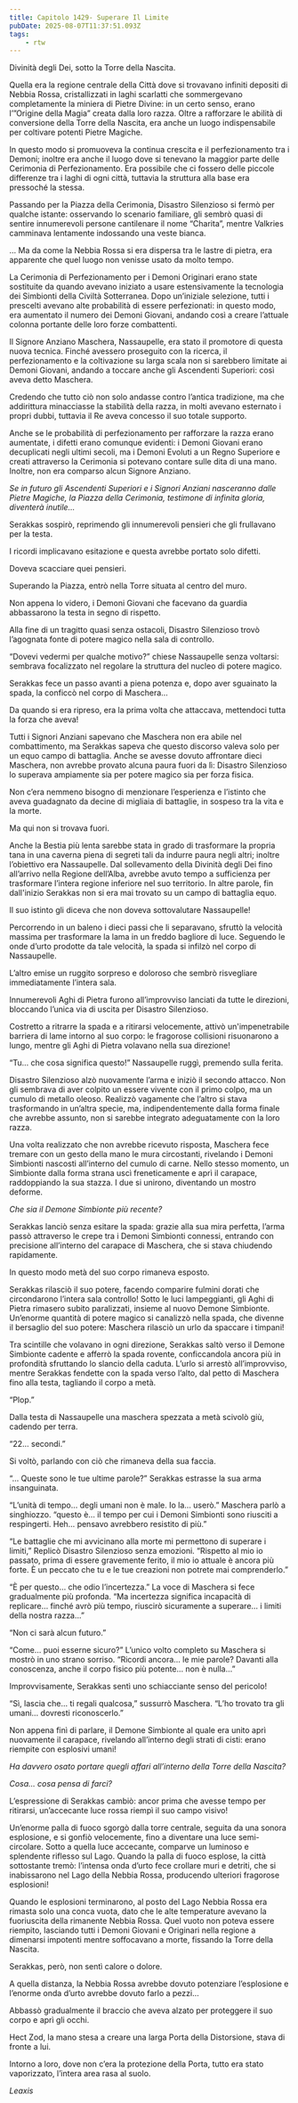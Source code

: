 ```yaml
---
title: Capitolo 1429- Superare Il Limite
pubDate: 2025-08-07T11:37:51.093Z
tags:
    - rtw
---
```



Divinità degli Dei, sotto la Torre della Nascita.


Quella era la regione centrale della Città dove si trovavano infiniti depositi di Nebbia Rossa, cristallizzati in laghi scarlatti che sommergevano completamente la miniera di Pietre Divine: in un certo senso, erano l’”Origine della Magia” creata dalla loro razza. Oltre a rafforzare le abilità di conversione della Torre della Nascita, era anche un luogo indispensabile per coltivare potenti Pietre Magiche.


In questo modo si promuoveva la continua crescita e il perfezionamento tra i Demoni; inoltre era anche il luogo dove si tenevano la maggior parte delle Cerimonia di Perfezionamento. Era possibile che ci fossero delle piccole differenze tra i laghi di ogni città, tuttavia la struttura alla base era pressoché la stessa.


Passando per la Piazza della Cerimonia, Disastro Silenzioso si fermò per qualche istante: osservando lo scenario familiare, gli sembrò quasi di sentire innumerevoli persone cantilenare il nome “Charita”, mentre Valkries camminava lentamente indossando una veste bianca.


… Ma da come la Nebbia Rossa si era dispersa tra le lastre di pietra, era apparente che quel luogo non venisse usato da molto tempo.


La Cerimonia di Perfezionamento per i Demoni Originari erano state sostituite da quando avevano iniziato a usare estensivamente la tecnologia dei Simbionti della Civiltà Sotterranea. Dopo un’iniziale selezione, tutti i prescelti avevano alte probabilità di essere perfezionati: in questo modo, era aumentato il numero dei Demoni Giovani, andando così a creare l’attuale colonna portante delle loro forze combattenti.


Il Signore Anziano Maschera, Nassaupelle, era stato il promotore di questa nuova tecnica. Finché avessero proseguito con la ricerca, il perfezionamento e la coltivazione su larga scala non si sarebbero limitate ai Demoni Giovani, andando a toccare anche gli Ascendenti Superiori: così aveva detto Maschera.


Credendo che tutto ciò non solo andasse contro l’antica tradizione, ma che addirittura minacciasse la stabilità della razza, in molti avevano esternato i propri dubbi, tuttavia il Re aveva concesso il suo totale supporto.


Anche se le probabilità di perfezionamento per rafforzare la razza erano aumentate, i difetti erano comunque evidenti: i Demoni Giovani erano decuplicati negli ultimi secoli, ma i Demoni Evoluti a un Regno Superiore e creati attraverso la Cerimonia si potevano contare sulle dita di una mano. Inoltre, non era comparso alcun Signore Anziano.


<em>Se in futuro gli Ascendenti Superiori e i Signori Anziani nasceranno dalle Pietre Magiche, la Piazza della Cerimonia, testimone di infinita gloria, diventerà inutile…</em>


Serakkas sospirò, reprimendo gli innumerevoli pensieri che gli frullavano per la testa.


I ricordi implicavano esitazione e questa avrebbe portato solo difetti.


Doveva scacciare quei pensieri.


Superando la Piazza, entrò nella Torre situata al centro del muro.


Non appena lo videro, i Demoni Giovani che facevano da guardia abbassarono la testa in segno di rispetto.


Alla fine di un tragitto quasi senza ostacoli, Disastro Silenzioso trovò l’agognata fonte di potere magico nella sala di controllo.


“Dovevi vedermi per qualche motivo?” chiese Nassaupelle senza voltarsi: sembrava focalizzato nel regolare la struttura del nucleo di potere magico.


Serakkas fece un passo avanti a piena potenza e, dopo aver sguainato la spada, la conficcò nel corpo di Maschera…


Da quando si era ripreso, era la prima volta che attaccava, mettendoci tutta la forza che aveva!


Tutti i Signori Anziani sapevano che Maschera non era abile nel combattimento, ma Serakkas sapeva che questo discorso valeva solo per un equo campo di battaglia. Anche se avesse dovuto affrontare dieci Maschera, non avrebbe provato alcuna paura fuori da lì: Disastro Silenzioso lo superava ampiamente sia per potere magico sia per forza fisica.


Non c’era nemmeno bisogno di menzionare l’esperienza e l’istinto che aveva guadagnato da decine di migliaia di battaglie, in sospeso tra la vita e la morte.


Ma qui non si trovava fuori.


Anche la Bestia più lenta sarebbe stata in grado di trasformare la propria tana in una caverna piena di segreti tali da indurre paura negli altri; inoltre l’obiettivo era Nassaupelle. Dal sollevamento della Divinità degli Dei fino all’arrivo nella Regione dell’Alba, avrebbe avuto tempo a sufficienza per trasformare l’intera regione inferiore nel suo territorio. In altre parole, fin dall'inizio Serakkas non si era mai trovato su un campo di battaglia equo.


Il suo istinto gli diceva che non doveva sottovalutare Nassaupelle!


Percorrendo in un baleno i dieci passi che li separavano, sfruttò la velocità massima per trasformare la lama in un freddo bagliore di luce. Seguendo le onde d’urto prodotte da tale velocità, la spada si infilzò nel corpo di Nassaupelle.


L’altro emise un ruggito sorpreso e doloroso che sembrò risvegliare immediatamente l’intera sala.


Innumerevoli Aghi di Pietra furono all’improvviso lanciati da tutte le direzioni, bloccando l’unica via di uscita per Disastro Silenzioso.


Costretto a ritrarre la spada e a ritirarsi velocemente, attivò un'impenetrabile barriera di lame intorno al suo corpo: le fragorose collisioni risuonarono a lungo, mentre gli Aghi di Pietra volavano nella sua direzione!


“Tu… che cosa significa questo!” Nassaupelle ruggì, premendo sulla ferita.


Disastro Silenzioso alzò nuovamente l’arma e iniziò il secondo attacco. Non gli sembrava di aver colpito un essere vivente con il primo colpo, ma un cumulo di metallo oleoso. Realizzò vagamente che l’altro si stava trasformando in un’altra specie, ma, indipendentemente dalla forma finale che avrebbe assunto, non si sarebbe integrato adeguatamente con la loro razza.


Una volta realizzato che non avrebbe ricevuto risposta, Maschera fece tremare con un gesto della mano le mura circostanti, rivelando i Demoni Simbionti nascosti all’interno del cumulo di carne. Nello stesso momento, un Simbionte dalla forma strana uscì freneticamente e aprì il carapace, raddoppiando la sua stazza. I due si unirono, diventando un mostro deforme.


<em>Che sia il Demone Simbionte più recente?</em>


Serakkas lanciò senza esitare la spada: grazie alla sua mira perfetta, l’arma passò attraverso le crepe tra i Demoni Simbionti connessi, entrando con precisione all’interno del carapace di Maschera, che si stava chiudendo rapidamente.


In questo modo metà del suo corpo rimaneva esposto.


Serakkas rilasciò il suo potere, facendo comparire fulmini dorati che circondarono l’intera sala controllo! Sotto le luci lampeggianti, gli Aghi di Pietra rimasero subito paralizzati, insieme al nuovo Demone Simbionte. Un’enorme quantità di potere magico si canalizzò nella spada, che divenne il bersaglio del suo potere: Maschera rilasciò un urlo da spaccare i timpani!


Tra scintille che volavano in ogni direzione, Serakkas saltò verso il Demone Simbionte cadente e afferrò la spada rovente, conficcandola ancora più in profondità sfruttando lo slancio della caduta. L’urlo si arrestò all’improvviso, mentre Serakkas fendette con la spada verso l’alto, dal petto di Maschera fino alla testa, tagliando il corpo a metà.


“Plop.”


Dalla testa di Nassaupelle una maschera spezzata a metà scivolò giù, cadendo per terra.


“22… secondi.”


Si voltò, parlando con ciò che rimaneva della sua faccia.


“… Queste sono le tue ultime parole?” Serakkas estrasse la sua arma insanguinata.


“L’unità di tempo… degli umani non è male. Io la… userò.” Maschera parlò a singhiozzo. “questo è…  il tempo per cui i Demoni Simbionti sono riusciti a respingerti. Heh… pensavo avrebbero resistito di più.”


“Le battaglie che mi avvicinano alla morte mi permettono di superare i limiti,” Replicò Disastro Silenzioso senza emozioni. “Rispetto al mio io passato, prima di essere gravemente ferito, il mio io attuale è ancora più forte. È un peccato che tu e le tue creazioni non potrete mai comprenderlo.”


“È per questo… che odio l’incertezza.” La voce di Maschera si fece gradualmente più profonda. “Ma incertezza significa incapacità di replicare… finché avrò più tempo, riuscirò sicuramente a superare… i limiti della nostra razza…”


“Non ci sarà alcun futuro.”


“Come… puoi esserne sicuro?” L’unico volto completo su Maschera si mostrò in uno strano sorriso. “Ricordi ancora… le mie parole? Davanti alla conoscenza, anche il corpo fisico più potente… non è nulla…”


Improvvisamente, Serakkas sentì uno schiacciante senso del pericolo!


“Sì, lascia che… ti regali qualcosa,” sussurrò Maschera. “L’ho trovato tra gli umani… dovresti riconoscerlo.”


Non appena finì di parlare, il Demone Simbionte al quale era unito aprì nuovamente il carapace, rivelando all’interno degli strati di cisti: erano riempite con esplosivi umani!


<em>Ha davvero osato portare quegli affari all’interno della Torre della Nascita?</em>


<em>Cosa… cosa pensa di farci?</em>


L’espressione di Serakkas cambiò: ancor prima che avesse tempo per ritirarsi, un’accecante luce rossa riempì il suo campo visivo!


Un’enorme palla di fuoco sgorgò dalla torre centrale, seguita da una sonora esplosione, e si gonfiò velocemente, fino a diventare una luce semi-circolare. Sotto a quella luce accecante, comparve un luminoso e splendente riflesso sul Lago. Quando la palla di fuoco esplose, la città sottostante tremò: l’intensa onda d’urto fece crollare muri e detriti, che si inabissarono nel Lago della Nebbia Rossa, producendo ulteriori fragorose esplosioni!


Quando le esplosioni terminarono, al posto del Lago Nebbia Rossa era rimasta solo una conca vuota, dato che le alte temperature avevano la fuoriuscita della rimanente Nebbia Rossa. Quel vuoto non poteva essere riempito, lasciando tutti i Demoni Giovani e Originari nella regione a dimenarsi impotenti mentre soffocavano a morte, fissando la Torre della Nascita.


Serakkas, però, non sentì calore o dolore.


A quella distanza, la Nebbia Rossa avrebbe dovuto potenziare l’esplosione e l’enorme onda d’urto avrebbe dovuto farlo a pezzi…


Abbassò gradualmente il braccio che aveva alzato per proteggere il suo corpo e aprì gli occhi.


Hect Zod, la mano stesa a creare una larga Porta della Distorsione, stava di fronte a lui.


Intorno a loro, dove non c’era la protezione della Porta, tutto era stato vaporizzato, l’intera area rasa al suolo.










<em>Leaxis</em>




                                


                                



